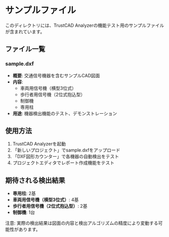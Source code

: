 # サンプルファイル

このディレクトリには、TrustCAD Analyzerの機能テスト用のサンプルファイルが含まれています。

## ファイル一覧

### sample.dxf
- **概要**: 交通信号機器を含むサンプルCAD図面
- **内容**: 
  - 車両用信号機（横型3位式）
  - 歩行者用信号機（2位式抱込型）
  - 制御機
  - 専用柱
- **用途**: 機器検出機能のテスト、デモンストレーション

## 使用方法

1. TrustCAD Analyzerを起動
2. 「新しいプロジェクト」でsample.dxfをアップロード
3. 「DXF図形カウンター」で各機器の自動検出をテスト
4. プロジェクトエディタでレポート作成機能をテスト

## 期待される検出結果

- **専用柱**: 2基
- **車両用信号機（横型3位式）**: 4基
- **歩行者用信号機（2位式抱込型）**: 2基
- **制御機**: 1台

注意: 実際の検出結果は図面の内容と検出アルゴリズムの精度により変動する可能性があります。
